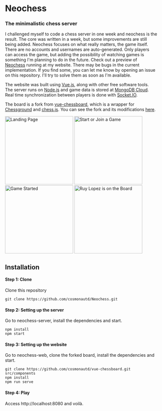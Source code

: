 # Neochess
### The minimalistic chess server

I challenged myself to code a chess server in one week and neochess is the result. The core was written in a week, but some improvements are still being added. Neochess focuses on what really matters, the game itself. There are no accounts and usernames are auto-generated. Only players can access the game, but adding the possibility of watching games is something I'm planning to do in the future.
Check out a preview of [Neochess](https://davidborges.xyz/neochess) running at my website. There may be bugs in the current implementation. If you find some, you can let me know by opening an issue on this repository. I'll try to solve them as soon as I'm available.

The website was built using [Vue.js](https://vuejs.org/), along with other free software tools. The server runs on [Node.js](https://nodejs.org/en/) and game data is stored at [MongoDB Cloud](https://www.mongodb.com/cloud). Real time synchronization between players is done with [Socket.IO](https://socket.io/).

The board is a fork from [vue-chessboard](https://github.com/vitogit/vue-chessboard), which is a wrapper for [Chessground](https://github.com/ornicar/chessground) and [chess.js](https://github.com/jhlywa/chess.js). You can see the fork and its modifications [here](https://github.com/cosmonautd/vue-chessboard).

<img src="https://davidborges.xyz/assets/neochess1.jpg" alt="Landing Page" width="225"/> <img src="https://davidborges.xyz/assets/neochess2.jpg" alt="Start or Join a Game" width="225"/> <img src="https://davidborges.xyz/assets/neochess3.jpg" alt="Game Started" width="225"/> <img src="https://davidborges.xyz/assets/neochess4.jpg" alt="Ruy Lopez is on the Board" width="225"/>

## Installation
#### Step 1: Clone
Clone this repository

```git clone https://github.com/cosmonautd/Neochess.git```

#### Step 2: Setting up the server
Go to neochess-server, install the dependencies and start.

```
npm install
npm start
```

#### Step 3: Setting up the website
Go to neochess-web, clone the forked board, install the dependencies and start.

```
git clone https://github.com/cosmonautd/vue-chessboard.git src/components
npm install
npm run serve
```

#### Step 4: Play
Access http://localhost:8080 and voilà.


